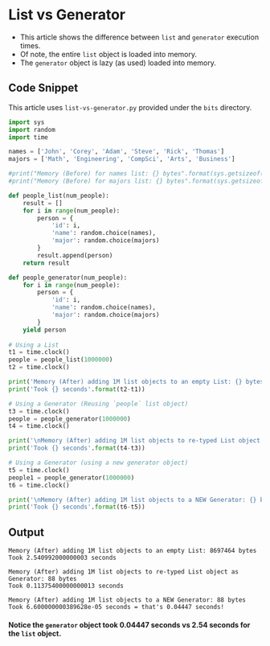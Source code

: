 # List vs Generator

* This article shows the difference between `list` and `generator` execution times.
* Of note, the entire `list` object is loaded into memory.
* The `generator` object is lazy (as used) loaded into memory.

## Code Snippet
This article uses `list-vs-generator.py` provided under the `bits` directory. 

```py
import sys
import random
import time

names = ['John', 'Corey', 'Adam', 'Steve', 'Rick', 'Thomas']
majors = ['Math', 'Engineering', 'CompSci', 'Arts', 'Business']

#print("Memory (Before) for names list: {} bytes".format(sys.getsizeof(names)))
#print("Memory (Before) for majors list: {} bytes".format(sys.getsizeof(majors)))

def people_list(num_people):
    result = []
    for i in range(num_people):
        person = {
            'id': i,
            'name': random.choice(names),
            'major': random.choice(majors)
        }
        result.append(person)
    return result

def people_generator(num_people):
    for i in range(num_people):
        person = {
            'id': i,
            'name': random.choice(names),
            'major': random.choice(majors)
        }
    yield person
    
# Using a List        
t1 = time.clock()
people = people_list(1000000)
t2 = time.clock()

print('Memory (After) adding 1M list objects to an empty List: {} bytes'.format(sys.getsizeof(people)))
print('Took {} seconds'.format(t2-t1))

# Using a Generator (Reusing `people` list object)
t3 = time.clock()
people = people_generator(1000000)
t4 = time.clock()

print('\nMemory (After) adding 1M list objects to re-typed List object as Generator: {} bytes'.format(sys.getsizeof(people)))
print('Took {} seconds'.format(t4-t3))

# Using a Generator (using a new generator object)
t5 = time.clock()
people1 = people_generator(1000000)
t6 = time.clock()

print('\nMemory (After) adding 1M list objects to a NEW Generator: {} bytes'.format(sys.getsizeof(people1)))
print('Took {} seconds'.format(t6-t5))
```

## Output
```
Memory (After) adding 1M list objects to an empty List: 8697464 bytes
Took 2.540992000000003 seconds

Memory (After) adding 1M list objects to re-typed List object as Generator: 88 bytes
Took 0.11375400000000013 seconds

Memory (After) adding 1M list objects to a NEW Generator: 88 bytes
Took 6.600000000389628e-05 seconds = that's 0.04447 seconds!
```

#### Notice the `generator` object took 0.04447 seconds vs 2.54 seconds for the `list` object.
